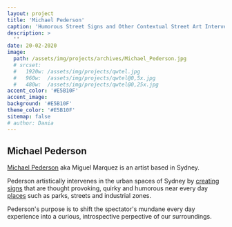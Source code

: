 ```yaml
---
layout: project
title: 'Michael Pederson'
caption: 'Humorous Street Signs and Other Contextual Street Art Interventions'
description: >
  ''
date: 20-02-2020
image: 
  path: /assets/img/projects/archives/Michael_Pederson.jpg
  # srcset: 
  #   1920w: /assets/img/projects/qwtel.jpg
  #   960w:  /assets/img/projects/qwtel@0,5x.jpg
  #   480w:  /assets/img/projects/qwtel@0,25x.jpg
accent_color: '#E5B10F'
accent_image:
background: '#E5B10F'
theme_color: '#E5B10F'
sitemap: false
# author: Dania
---
```

## Michael Pederson

[Michael Pederson](https://miguelmarquezoutside.com/) aka Miguel Marquez is an artist based in Sydney.

Pederson artistically intervenes in the urban spaces of Sydney by [creating signs](https://www.thisiscolossal.com/2015/10/sydney-street-signs/) that are thought provoking, quirky and humorous near every day [places](https://www.thisiscolossal.com/2017/09/michael-pedersons-lighthearted-street-art-is-hidden-in-plain-sight/) such as parks, streets and industrial zones.

Pederson's purpose is to shift the spectator's mundane every day experience into a curious, introspective perpective of our surroundings.
